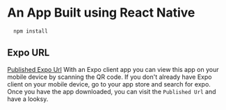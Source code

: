 # An App Built using React Native

```bash
  npm install
```

## Expo URL

[Published Expo Url](https://expo.io/@stizzle/projects/accessMore)
With an Expo client app you can view this app on your mobile device by scanning the QR code.
If you don't already have Expo client on your mobile device, go to your app store and search for expo. Once you have the app downloaded, you can visit the `Published Url` and have a looksy.
